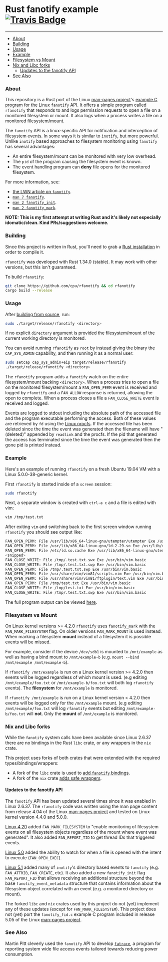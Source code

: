 # Rust fanotify example &emsp; [![Travis Badge]][Travis CI]

[Travis Badge]: https://img.shields.io/travis/com/cpu/rfanotify
[Travis CI]: https://travis-ci.com/cpu/rfanotify

---

* [About](#About)
* [Building](#Building)
* [Usage](#Usage)
* [Example](#Example)
* [Filesystem vs Mount](#Filesystem-vs-Mount)
* [Nix and Libc forks](#Nix-and-Libc-forks)
  * [Updates to the fanotify API](#Updates-to-the-fanotify-API)
* [See Also](#See-Also)

### About

This repository is a Rust port of the Linux [man-pages project]'s [example
C program][fanotify-example] for the Linux `fanotify` API. It offers a simple
program called `rfanotify` that responds to and logs permission requests to
open a file on a monitored filesystem or mount. It also logs when a process
writes a file on a monitored filesystem/mount.

The `fanotify` API is a linux-specific API for notification and interception of
filesystem events. In some ways it is similar to `inotify`, but more powerful.
Unlike `inotify` based approaches to filesystem monitoring using `fanotify` has
several advantages:

* An entire filesystem/mount can be monitored with very low overhead.
* The `pid` of the program causing the filesystem event is known.
* The event handling program can **deny** file opens for the monitored
  filesystem.

For more information, see:

* [the LWN article on `fanotify`][LWN-Article].
* [`man 7 fanotify`][man-fanotify].
* [`man 2 fanotify_init`][man-fanotify_init].
* [`man 2 fanotify_mark`][man-fanotify_mark].

**NOTE: This is my first attempt at writing Rust and it's likely not especially idomatic/clean. Kind PRs/suggestions welcome.**

[man-pages project]: https://www.kernel.org/doc/man-pages/
[fanotify-example]: https://gist.github.com/cpu/b68e7bbdf60619c1cdf1ebc27b1e4ae5
[LWN-Article]: https://lwn.net/Articles/339399/
[man-fanotify]: http://man7.org/linux/man-pages/man7/fanotify.7.html
[man-fanotify_init]: http://man7.org/linux/man-pages/man2/fanotify_init.2.html
[man-fanotify_mark]: http://man7.org/linux/man-pages/man2/fanotify_mark.2.h

### Building

Since this project is written in Rust, you'll need to grab a [Rust
installation] in order to compile it.

`rfanotify` was developed with Rust 1.34.0 (stable). It may work with other
versions, but this isn't guaranteed.

To build `rfanotify`:

```bash
git clone https://github.com/cpu/rfanotify && cd rfanotify
cargo build --release
```

[Rust installation]: https://www.rust-lang.org/learn/get-started

### Usage

After [building from source](#Building), run:

```bash
sudo ./target/release/rfanotify <directory>
```

If no explicit `directory` argument is provided the filesystem/mount of the
current working directory is monitored.

You can avoid running `rfanotify` as `root` by instead giving the binary
the `CAP_SYS_ADMIN` capability, and then running it as a normal user:

```bash
sudo setcap cap_sys_admin+eip target/release/rfanotify
./target/release/rfanotify <directory>
```

The `rfanotify` program adds a `fanotify` watch on the entire filesystem/mount
backing `<directory>`. When a process tries to open a file on the monitored
filesystem/mount a `FAN_OPEN_PERM` event is received and logged by `rfanotify`
and a `FAN_ALLOW` response is returned, allowing the open to complete. When a
process closes a file a `FAN_CLOSE_WRITE` event is received and logged.

Events are logged to stdout including the absolute path of the accessed file
and the program executable performing the access. Both of these values are
retrieved by `fd` using the [Linux procfs][procfs]. If the accessed file has
been deleted since the time the event was generated then the filename will have
"(deleted)" appended by `readlink` and the procfs. If the pid that generated
the access has terminated since the time the event was generated then the
gone pid is printed instead.

[procfs]: http://man7.org/linux/man-pages/man5/proc.5.html

### Example

Here's an example of running `rfanotify` on a fresh Ubuntu 19.04 VM with a Linux
5.0.0-38-generic kernel.

First `rfanotify` is started inside of a `screen` session:

```bash
sudo rfanotify
```

Next, a separate window is created with `ctrl-a c` and a file is edited with vim:

```bash
vim /tmp/test.txt
```

After exiting `vim` and switching back to the first screen window running
`rfanotify` you should see output like:

```bash
FAN_OPEN_PERM: File /usr/lib/x86_64-linux-gnu/utempter/utempter Exe /usr/bin/screen
FAN_OPEN_PERM: File /usr/lib/x86_64-linux-gnu/ld-2.29.so Exe /usr/lib/x86_64-linux-gnu/utempter/utempter
FAN_OPEN_PERM: File /etc/ld.so.cache Exe /usr/lib/x86_64-linux-gnu/utempter/utempter
<snipped>
FAN_CLOSE_WRITE: File /tmp/.test.txt.swx Exe /usr/bin/vim.basic
FAN_CLOSE_WRITE: File /tmp/.test.txt.swp Exe /usr/bin/vim.basic
FAN_OPEN_PERM: File /tmp/.test.txt.swp Exe /usr/bin/vim.basic
FAN_OPEN_PERM: File /usr/share/vim/vim81/scripts.vim Exe /usr/bin/vim.basic
FAN_OPEN_PERM: File /usr/share/vim/vim81/ftplugin/text.vim Exe /usr/bin/vim.basic
FAN_OPEN_PERM: File /tmp/test.txt Exe /usr/bin/vim.basic
FAN_CLOSE_WRITE: File /tmp/test.txt Exe /usr/bin/vim.basic
FAN_CLOSE_WRITE: File /tmp/.test.txt.swp Exe /usr/bin/vim.basic
```

The full program output can be viewed [here][example-output].

[example-output]: https://github.com/cpu/rfanotify/blob/master/rfanotify.eg.output.txt

### Filesystem vs Mount

On Linux kernel versions >= 4.2.0 `rfanotify` uses `fanotify_mark` with the
`FAN_MARK_FILESYSTEM` flag. On older versions `FAN_MARK_MOUNT` is used instead.
When marking a filesystem **mount** instead of a filesystem it is possible
events will be missed.

For example, consider if the device `/dev/sdb1` is mounted to `/mnt/example` as well as having a bind mount to `/mnt/example-b` (e.g. `mount --bind /mnt/example /mnt/example-b`).

If `rfanotify /mnt/example` is run on a Linux kernel version >= 4.2.0 then events will be logged regardless of which mount is used. (e.g editing `/mnt/example/foo.txt` or `/mnt/example-b/foo.txt` will both log `rfanotify` events). The **filesystem** for `/mnt/example` is monitored.

If `rfanotify /mnt/example` is run on a Linux kernel version < 4.2.0 then events will be logged only for the `/mnt/example` mount. (e.g editing `/mnt/example/foo.txt` will log `rfanotify` events but editing `/mnt/example-b/foo.txt` will **not**. Only the **mount** of `/mnt/example` is monitored.

### Nix and Libc forks

While the `fanotify` system calls have been available since Linux 2.6.37 there
are no bindings in the Rust `libc` crate, or any wrappers in the `nix` crate.

This project uses forks of both crates that were extended with the required
types/bindings/wrappers:

* A fork of the `libc` crate is used to [add `fanotify` bindings][libc-fanotify].
* A fork of the `nix` crate [adds safe wrappers][nix-fanotify].

[libc-fanotify]: https://github.com/cpu/libc/commit/8948e46ec45f01e88a3792b1d8c594a9b9c95195
[nix-fanotify]: https://github.com/cpu/nix/commit/d4b52fdfe2219be2c508168b22c8dfcf44d352ce

#### Updates to the fanotify API

The `fanotify` API has been updated several times since it was enabled in Linux
2.6.37. The `rfanotify` code was written using the man page content from
release 4.04 of the Linux [man-pages project] and tested on Linux kernel version
4.4.0 and 5.0.0.

[Linux 4.20] added `FAN_MARK_FILESYSTEM` to "enable monitoring of filesystem
events on all filesystem objects regardless of the mount where event was
generated". It also added `FAN_REPORT_TID` to get thread IDs that triggered
events.

[Linux 5.0] added the ability to watch for when a file is opened with the intent
to execute (`FAN_OPEN_EXEC`).

[Linux 5.1] added many of `inotify`'s directory based events to `fanotify`
(e.g. `FAN_ATTRIB`, `FAN_CREATE`, etc). It also added a new `fanotify_init`
flag `FAN_REPORT_FID` that allows receiving an additional structure beyond the
base `fanotify_event_metadata` structure that contains information about the
filesystem object correlated with an event (e.g. a monitored directory or
mount).

The forked `libc` and `nix` crates used by this project do not (yet) implement
any of these updates (except for `FAN_MARK_FILESYSTEM`). This project does not
(yet) port the `fanotify_fid.c` example C program included in release 5.05 of
the Linux [man-pages project].

[Linux 4.20]: https://kernelnewbies.org/Linux_4.20#Core_.28various.29
[Linux 5.0]: https://kernelnewbies.org/Linux_5.0#Core_.28various.29
[Linux 5.1]: https://kernelnewbies.org/Linux_5.1#Improved_fanotify_for_better_file_system_monitorization

### See Also

Martin Pitt cleverly used the `fanotify` API to develop [`fatrace`][fatrace], a
program for reporting system wide file access events tailored towards reducing
power consumption.

[fatrace]: https://piware.de/2012/02/fatrace-report-system-wide-file-access-events/
